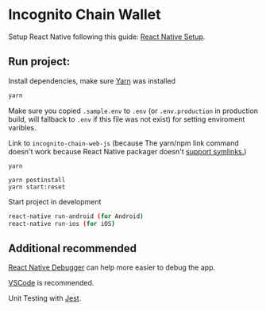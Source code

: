 # Incognito Chain Wallet

Setup React Native following this guide: [React Native Setup](https://facebook.github.io/react-native/docs/getting-started).

## Run project:
Install dependencies, make sure [Yarn](https://yarnpkg.com/lang/en/docs/install/#mac-stable) was installed 
```sh
yarn
```

Make sure you copied `.sample.env` to `.env` (or `.env.production` in production build, will fallback to `.env` if this file was not exist) for setting enviroment varibles.

Link to  `incognito-chain-web-js` (because The yarn/npm link command doesn't work because React Native packager doesn't [support symlinks.](https://github.com/facebook/metro-bundler/issues/1))

```
yarn
```

```
yarn postinstall
yarn start:reset
```

Start project in development
```sh
react-native run-android (for Android)
react-native run-ios (for iOS)
```

## Additional recommended
[React Native Debugger](https://github.com/jhen0409/react-native-debugger) can help more easier to debug the app.

[VSCode](https://code.visualstudio.com/) is recommended.

Unit Testing with [Jest](https://jestjs.io/).
